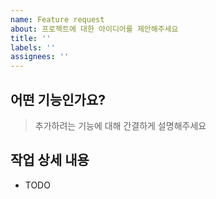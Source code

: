 ```yaml
---
name: Feature request
about: 프로젝트에 대한 아이디어를 제안해주세요
title: ''
labels: ''
assignees: ''
---
```


## 어떤 기능인가요?

> 추가하려는 기능에 대해 간결하게 설명해주세요

## 작업 상세 내용

- TODO
